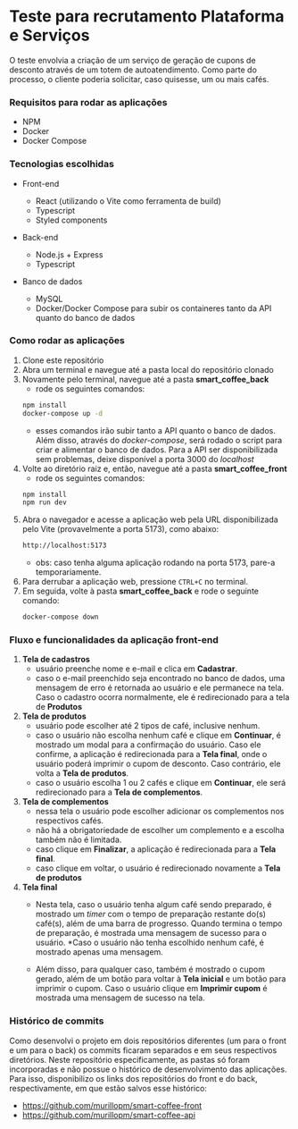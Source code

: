 # Teste para recrutamento Plataforma e Serviços

O teste envolvia a criação de um serviço de geração de cupons de desconto através de um totem de autoatendimento. Como parte do processo, o cliente poderia solicitar, caso quisesse, um ou mais cafés.

### Requisitos para rodar as aplicações

- NPM
- Docker
- Docker Compose

### Tecnologias escolhidas

- Front-end
  * React (utilizando o Vite como ferramenta de build)
  * Typescript
  * Styled components 
- Back-end
  * Node.js + Express
  * Typescript

- Banco de dados
  * MySQL
  * Docker/Docker Compose para subir os containeres tanto da API quanto do banco de dados

### Como rodar as aplicações

1. Clone este repositório
2. Abra um terminal e navegue até a pasta local do repositório clonado
3. Novamente pelo terminal, navegue até a pasta **smart_coffee_back**
    * rode os seguintes comandos:
    ```bash
    npm install
    docker-compose up -d
    ```
    * esses comandos irão subir tanto a API quanto o banco de dados. Além disso, através do *docker-compose*, será rodado o script para criar e alimentar o banco de dados. Para a API ser disponibilizada sem problemas, deixe disponível a porta 3000 do *localhost*
4. Volte ao diretório raiz e, então, navegue até a pasta **smart_coffee_front**
    * rode os seguintes comandos:
    ```bash
    npm install
    npm run dev
    ```
5. Abra o navegador e acesse a aplicação web pela URL disponibilizada pelo Vite (provavelmente a porta 5173), como abaixo:
    ```bash
    http://localhost:5173
    ```
    * obs: caso tenha alguma aplicação rodando na porta 5173, pare-a temporariamente.
6. Para derrubar a aplicação web, pressione `CTRL+C` no terminal.
7. Em seguida, volte à pasta **smart_coffee_back** e rode o seguinte comando:
    ```bash
    docker-compose down
    ```
    

### Fluxo e funcionalidades da aplicação front-end

1. **Tela de cadastros**
    * usuário preenche nome e e-mail e clica em **Cadastrar**.
    * caso o e-mail preenchido seja encontrado no banco de dados, uma mensagem de erro é retornada ao usuário e ele permanece na tela. Caso o cadastro ocorra normalmente, ele é redirecionado para a tela de **Produtos**
2. **Tela de produtos**
    * usuário pode escolher até 2 tipos de café, inclusive nenhum.
    * caso o usuário não escolha nenhum café e clique em **Continuar**, é mostrado um modal para a confirmação do usuário. Caso ele confirme, a aplicação é redirecionada para a **Tela final**, onde o usuário poderá imprimir o cupom de desconto. Caso contrário, ele volta a **Tela de produtos**.
    * caso o usuário escolha 1 ou 2 cafés e clique em **Continuar**, ele será redirecionado para a **Tela de complementos**.
3. **Tela de complementos**
    * nessa tela o usuário pode escolher adicionar os complementos nos respectivos cafés. 
    * não há a obrigatoriedade de escolher um complemento e a escolha também não é limitada.
    * caso clique em **Finalizar**, a aplicação é redirecionada para a **Tela final**.
    * caso clique em voltar, o usuário é redirecionado novamente a **Tela de produtos**
4. **Tela final**
    * Nesta tela, caso o usuário tenha algum café sendo preparado, é mostrado um *timer* com o tempo de preparação restante do(s) café(s), além de uma barra de progresso. Quando termina o tempo de preparação, é mostrada uma mensagem de sucesso para o usuário.
    *Caso o usuário não tenha escolhido nenhum café, é mostrado apenas uma mensagem.
    
    * Além disso, para qualquer caso, também é mostrado o cupom gerado, além de um botão para voltar à **Tela inicial** e um botão para imprimir o cupom. Caso o usuário clique em **Imprimir cupom** é mostrada uma mensagem de sucesso na tela.


### Histórico de commits

Como desenvolvi o projeto em dois repositórios diferentes (um para o front e um para o back) os commits ficaram separados e em seus respectivos diretórios. Neste repositório especificamente, as pastas só foram incorporadas e não possue o histórico de desenvolvimento das aplicações.  
Para isso, disponibilizo os links dos repositórios do front e do back, respectivamente, em que estão salvos esse histórico:
- https://github.com/murillopm/smart-coffee-front
- https://github.com/murillopm/smart-coffee-api